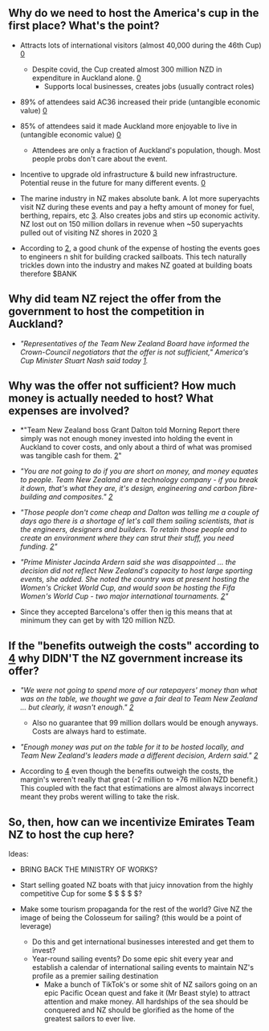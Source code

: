 ## Why do we need to host the America's cup in the first place? What's the point?

- Attracts lots of international visitors (almost 40,000 during the 46th Cup) [0](https://aucklandunlimited.com/news/reports-reveal-results-of-auckland-and-new-zealands-hosting-of-the-36th-americas-cup)
	- Despite covid, the Cup created almost 300 million NZD in expenditure in Auckland alone. [0](https://aucklandunlimited.com/news/reports-reveal-results-of-auckland-and-new-zealands-hosting-of-the-36th-americas-cup)
		- Supports local businesses, creates jobs (usually contract roles)
- 89% of attendees said AC36 increased their pride (untangible economic value) [0](https://aucklandunlimited.com/news/reports-reveal-results-of-auckland-and-new-zealands-hosting-of-the-36th-americas-cup)
- 85% of attendees said it made Auckland more enjoyable to live in (untangible economic value) [0](https://aucklandunlimited.com/news/reports-reveal-results-of-auckland-and-new-zealands-hosting-of-the-36th-americas-cup)
	- Attendees are only a fraction of Auckland's population, though. Most people probs don't care about the event. 
- Incentive to upgrade old infrastructure & build new infrastructure. Potential reuse in the future for many different events. [0](https://aucklandunlimited.com/news/reports-reveal-results-of-auckland-and-new-zealands-hosting-of-the-36th-americas-cup)

- The marine industry in NZ makes absolute bank. A lot more superyachts visit NZ during these events and pay a hefty amount of money for fuel, berthing, repairs, etc [3](https://www.rnz.co.nz/news/national/416052/covid-19-sails-off-with-nz-s-america-s-cup-income#:~:text=%22Its%20amazing%20the%20amount%20of,million%20worth%20of%20service%20work%2C). Also creates jobs and stirs up economic activity. NZ lost out on 150 million dollars in revenue when ~50 superyachts pulled out of visiting NZ shores in 2020 [3](https://www.rnz.co.nz/news/national/416052/covid-19-sails-off-with-nz-s-america-s-cup-income#:~:text=%22Its%20amazing%20the%20amount%20of,million%20worth%20of%20service%20work%2C) 

- According to [2](https://www.rnz.co.nz/news/national/464261/team-new-zealand-s-decision-to-host-america-s-cup-in-spain-disappointing-for-auckland-mayor-says), a good chunk of the expense of hosting the events goes to engineers n shit for building cracked sailboats. This tech naturally trickles down into the industry and makes NZ goated at building boats therefore $BANK

## Why did team NZ reject the offer from the government to host the competition in Auckland?
- *"Representatives of the Team New Zealand Board have informed the Crown-Council negotiators that the offer is not sufficient," America's Cup Minister Stuart Nash said today [1](https://www.nzherald.co.nz/nz/americas-cup-team-nz-rejects-government-auckland-council-hosting-bid/6K4LEVFZI34OE6IZ5UX5MPVD3Q/).*

## Why was the offer not sufficient? How much money is actually needed to host? What expenses are involved?
- *"Team New Zealand boss Grant Dalton told Morning Report there simply was not enough money invested into holding the event in Auckland to cover costs, and only about a third of what was promised was tangible cash for them. [2](https://www.rnz.co.nz/news/national/464261/team-new-zealand-s-decision-to-host-america-s-cup-in-spain-disappointing-for-auckland-mayor-says)"

- *"You are not going to do if you are short on money, and money equates to people. Team New Zealand are a technology company - if you break it down, that's what they are, it's design, engineering and carbon fibre-building and composites." [2](https://www.rnz.co.nz/news/national/464261/team-new-zealand-s-decision-to-host-america-s-cup-in-spain-disappointing-for-auckland-mayor-says)*

- *"Those people don't come cheap and Dalton was telling me a couple of days ago there is a shortage of let's call them sailing scientists, that is the engineers, designers and builders. To retain those people and to create an environment where they can strut their stuff, you need funding. [2](https://www.rnz.co.nz/news/national/464261/team-new-zealand-s-decision-to-host-america-s-cup-in-spain-disappointing-for-auckland-mayor-says)"*

- *"Prime Minister Jacinda Ardern said she was disappointed ... the decision did not reflect New Zealand's capacity to host large sporting events, she added. She noted the country was at present hosting the Women's Cricket World Cup, and would soon be hosting the Fifa Women's World Cup - two major international tournaments. [2](https://www.rnz.co.nz/news/national/464261/team-new-zealand-s-decision-to-host-america-s-cup-in-spain-disappointing-for-auckland-mayor-says)"*

- Since they accepted Barcelona's offer then ig this means that at minimum they can get by with 120 million NZD.

## If the "benefits outweigh the costs" according to [4](https://www.majorevents.govt.nz/dmsdocument/4794-36th-americas-cup-high-level-economic-assessment-evaluation-2017) why DIDN'T the NZ government increase its offer? 

- *"We were not going to spend more of our ratepayers' money than what was on the table, we thought we gave a fair deal to Team New Zealand ... but clearly, it wasn't enough." [2](https://www.rnz.co.nz/news/national/464261/team-new-zealand-s-decision-to-host-america-s-cup-in-spain-disappointing-for-auckland-mayor-says)*
	- Also no guarantee that 99 million dollars would be enough anyways. Costs are always hard to estimate.

- *"Enough money was put on the table for it to be hosted locally, and Team New Zealand's leaders made a different decision, Ardern said." [2](https://www.rnz.co.nz/news/national/464261/team-new-zealand-s-decision-to-host-america-s-cup-in-spain-disappointing-for-auckland-mayor-says)*

- According to [4](https://www.majorevents.govt.nz/dmsdocument/4794-36th-americas-cup-high-level-economic-assessment-evaluation-2017) even though the benefits outweigh the costs, the margin's weren't really that great (-2 million to +76 million NZD benefit.) This coupled with the fact that estimations are almost always incorrect meant they probs werent willing to take the risk.

## So, then, how can we incentivize Emirates Team NZ to host the cup here?

Ideas:

- BRING BACK THE MINISTRY OF WORKS?

- Start selling goated NZ boats with that juicy innovation from the highly competitive Cup for some $ $ $ $ $?

- Make some tourism propaganda for the rest of the world? Give NZ the image of being the Colosseum for sailing? (this would be a point of leverage)
	- Do this and get international businesses interested and get them to invest?
	- Year-round sailing events? Do some epic shit every year and establish a calendar of international sailing events to maintain NZ's profile as a premier sailing destination
		- Make a bunch of TikTok's or some shit of NZ sailors going on an epic Pacific Ocean quest and fake it (Mr Beast style) to attract attention and make money. All hardships of the sea should be conquered and NZ should be glorified as the home of the greatest sailors to ever live.